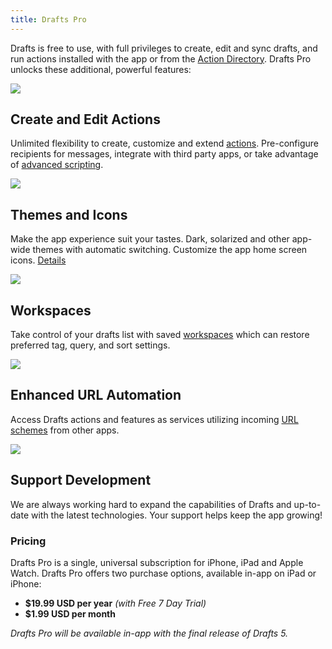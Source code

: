 ```yaml
---
title: Drafts Pro
---
```


Drafts is free to use, with full privileges to create, edit and sync drafts, and run actions installed with the app or from the [Action Directory](https://drafts5-actions.agiletortoise.com). Drafts Pro unlocks these additional, powerful features:

<div class='pro-features'>
<div>
  <div class='icon'>
    <img src="{{ site.baseurl }}/images/pro/feature-actions.svg">
  </div>
  <div class='content'>
    <h2>Create and Edit Actions</h2>
    <p>Unlimited flexibility to create, customize and extend <a href="/actions/">actions</a>. Pre-configure recipients for messages, integrate with third party apps, or take advantage of <a href="http://reference.getdrafts.com/">advanced scripting</a>.</p>
  </div>
</div>

<div>
  <div class='icon'>
    <img src="{{ site.baseurl }}/images/pro/feature-themes.svg">
  </div>
  <div class='content'>
    <h2>Themes and Icons</h2>
    <p>Make the app experience suit your tastes. Dark, solarized and other app-wide themes with automatic switching. Customize the app home screen icons. <a href="/editor/appearance">Details</a></p>
  </div>
</div>

<div>
  <div class='icon'>
    <img src="{{ site.baseurl }}/images/pro/feature-workspaces.svg">
  </div>
  <div class='content'>
    <h2>Workspaces</h2>
    <p>Take control of your drafts list with saved <a href="/drafts/workspaces">workspaces</a> which can restore preferred tag, query, and sort settings.</p>
  </div>
</div>

<div>
  <div class='icon'>
    <img src="{{ site.baseurl }}/images/pro/feature-url.svg">
  </div>
  <div class='content'>
    <h2>Enhanced URL Automation</h2>
    <p>Access Drafts actions and features as services utilizing incoming <a href="/urls">URL schemes</a> from other apps.</p>
  </div>
</div>

<div>
  <div class='icon'>
    <img src="{{ site.baseurl }}/images/pro/feature-support.svg">
  </div>
  <div class='content'>
    <h2>Support Development</h2>
    <p>We are always working hard to expand the capabilities of Drafts and up-to-date with the latest technologies. Your support helps keep the app growing!</p>
  </div>
</div>
</div>

### Pricing

Drafts Pro is a single, universal subscription for iPhone, iPad and Apple Watch. Drafts Pro offers two purchase options, available in-app on iPad or iPhone:

- **$19.99 USD per year** *(with Free 7 Day Trial)*
- **$1.99 USD per month**

*Drafts Pro will be available in-app with the final release of Drafts 5.*
